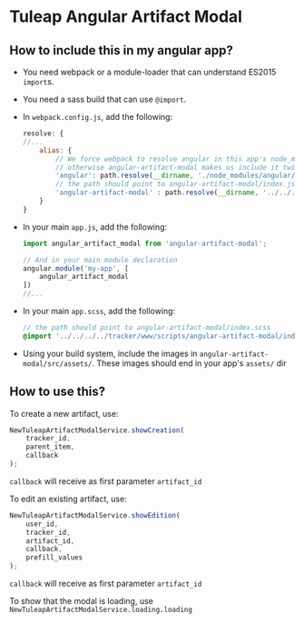 # Tuleap Angular Artifact Modal

## How to include this in my angular app?

- You need webpack or a module-loader that can understand ES2015 `import`s.
- You need a sass build that can use `@import`.
- In `webpack.config.js`, add the following:
    ```js
    resolve: {
    //...
        alias: {
            // We force webpack to resolve angular in this app's node_modules,
            // otherwise angular-artifact-modal makes us include it twice
            'angular': path.resolve(__dirname, './node_modules/angular/index.js'),
            // the path should point to angular-artifact-modal/index.js
            'angular-artifact-modal' : path.resolve(__dirname, '../../../../tracker/www/scripts/angular-artifact-modal/index.js'),
        }
    }
    ```
- In your main `app.js`, add the following:
    ```js
    import angular_artifact_modal from 'angular-artifact-modal';

    // And in your main module declaration
    angular.module('my-app', [
        angular_artifact_modal
    ])
    //...
    ```
- In your main `app.scss`, add the following:
    ```scss
    // the path should point to angular-artifact-modal/index.scss
    @import '../../../../tracker/www/scripts/angular-artifact-modal/index';
    ```

- Using your build system, include the images in `angular-artifact-modal/src/assets/`. These images should end in your app's `assets/` dir

## How to use this?

To create a new artifact, use:
```js
NewTuleapArtifactModalService.showCreation(
    tracker_id,
    parent_item,
    callback
);
```

`callback` will receive as first parameter `artifact_id`

To edit an existing artifact, use:
```js
NewTuleapArtifactModalService.showEdition(
    user_id,
    tracker_id,
    artifact_id,
    callback,
    prefill_values
);
```

`callback` will receive as first parameter `artifact_id`

To show that the modal is loading, use `NewTuleapArtifactModalService.loading.loading`
